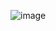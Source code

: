![image](https://github.com/TayyabNadeem1/Travel-Buddy-Android-App-/assets/103959510/4a23462a-5dc0-4ebc-852c-8b603690d49f)
